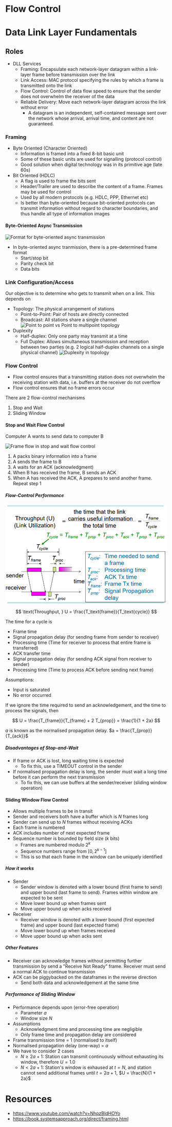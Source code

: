 # Flow Control

# Data Link Layer Fundamentals

## Roles

- DLL Services
    - Framing: Encapsulate each network-layer datagram within a link-layer frame before transmission over the link
    - Link Access: MAC protocol specifying the rules by which a frame is transmitted onto the link
    - Flow Control: Control of data flow speed to ensure that the sender does not overwhelm the receiver of the data
    - Reliable Delivery: Move each network-layer datagram across the link without error
        - A datagram is an independent, self-contained message sent over the network whose arrival, arrival time, and content are not guaranteed.

### Framing

- Byte Oriented (Character Oriented)
    - Information is framed into a fixed 8-bit basic unit
    - Some of these basic units are used for signalling (protocol control)
    - Good solution when digital technology was in its primitive age (late 60s)
- Bit Oriented (HDLC)
    - A flag is used to frame the bits sent
    - Header/Trailer are used to describe the content of a frame. Frames may be used for control
    - Used by all modern protocols (e.g. HDLC, PPP, Ethernet etc)
    - Is better than byte-oriented because bit-oriented protocols can transmit information without regard to character boundaries, and thus handle all type of information images

#### Byte-Oriented Async Transmission

![Format for byte-oriented async transmission](https://jawadsblog.files.wordpress.com/2009/11/pic11.jpg?w=300&h=224)
- In byte-oriented async tranmission, there is a pre-determined frame format
    - Start/stop bit
    - Parity check bit
    - Data bits

### Link Configuration/Access

Our objective is to determine who gets to transmit when on a link. This depends on

- Topology: The physical arrangement of stations
    - Point-to-Point: Pair of hosts are directly connected
    - Broadcast: All stations share a single channel
    ![Point to point vs Point to multipoint topology](https://www.omnisecu.com/images/basic-networking/point-to-point-and-point-to-multipoint-topology-computer.jpg)
- Duplexity
    - Half-duplex: Only one party may transmit at a time
    - Full Duplex: Allows simultaneous transmission and reception between two parties (e.g. 2 logical half-duplex channels on a single physical channel)
    ![Duplexity in topology](https://0x00sec.org/uploads/default/original/2X/5/552322cebe4e9497bc8278ec0bc167d7a1796d8b.jpeg)

### Flow Control

- Flow control ensures that a transmitting station does not overwhelm the receiving station with data, i.e. buffers at the receiver do not overflow
- Flow control ensures that no frame errors occur

There are 2 flow-control mechanisms

1. Stop and Wait
2. Sliding Window

#### Stop and Wait Flow Control

Computer A wants to send data to computer B

![Frame flow in stop and wait flow control](https://media.geeksforgeeks.org/wp-content/uploads/Stop-and-Wait-ARQ-7.png)

1. A packs binary information into a frame
2. A sends the frame to B
3. A waits for an ACK (acknowledgment)
4. When B has received the frame, B sends an ACK
5. When A has received the ACK, A prepares to send another frame. Repeat step 1

##### Flow-Control Performance

![Throughput formula](../../../public/thoughput-formula.png)

$$
\text{Throughput, } U = \frac{T_\text{frame}}{T_\text{cycle}}
$$

The time for a cycle is
- Frame time
- Signal propagation delay (for sending frame from sender to receiver)
- Processing time (Time for receiver to process that entire frame is transferred)
- ACK transfer time
- Signal propagation delay (for sending ACK signal from receiver to sender)
- Processing time (Time to process ACK before sending next frame)

Assumptions:
- Input is saturated
- No error occurred

If we ignore the time required to send an acknowledgement, and the time to process the signals, then

$$
U = \frac{T_{frame}}{T_{frame} + 2 T_{prop}} = \frac{1}{1 + 2a}
$$

$a$ is known as the normalised propagation delay. $a = \frac{T_{prop}}{T_{ack}}$

##### Disadvantages of Stop-and-Wait

- If frame or ACK is lost, long waiting time is expected
    - To fix this, use a TIMEOUT control in the sender
- If normalised propagation delay is long, the sender must wait a long time before it can perform the next transmission
    - To fix this, we can use buffers at the sender/receiver (sliding window operation)

#### Sliding Window Flow Control

- Allows multiple frames to be in transit
- Sender and receivers both have a buffer which is $N$ frames long
- Sender can send up to $N$ frames without receiving ACKs
- Each frame is numbered
- ACK includes number of next expected frame
- Sequence number is bounded by field size ($k$ bits)
    - Frames are numbered modulo $2^k$
    - Sequence numbers range from $[0, 2^{k - 1}]$
    - This is so that each frame in the window can be uniquely identified

##### How it works
- Sender
    - Sender window is denoted with a lower bound (first frame to send) and upper bound (last frame to send). Frames within window are expected to be sent
    - Move lower bound up when frames sent
    - Move upper bound up when acks received
- Receiver
    - Receiver window is denoted with a lower bound (first expected frame) and upper bound (last expected frame)
    - Move lower bound up when frames received
    - Move upper bound up when acks sent

##### Other Features

- Receiver can acknowledge frames without permitting further transmission by send a "Receive Not Ready" frame. Receiver must send a normal ACK to continue transmission
- ACK can be piggybacked on the dataframes in the reverse direction
    - Send both data and acknowledgement at the same time

##### Performance of Sliding Window

- Performance depends upon (error-free operation)
    - Parameter $a$
    - Window size $N$
- Assumptions
    - Acknowledgment time and processing time are negligible
    - Only frame time and propagation delay are considered
- Frame transmission time = 1 (normalised to itself)
- Normalised propagation delay (one-way) = $a$
- We have to consider 2 cases
    - $N \geq 2a + 1$: Station can transmit continuously without exhausting its window, therefore $U = 1.0$
    - $N < 2a + 1$: Station's window is exhaused at $t = N$, and station cannot send additional frames until $t = 2a + 1$, $U = \frac{N}{1 + 2a}$


# Resources

- https://www.youtube.com/watch?v=NhpzBldHOYo
- https://book.systemsapproach.org/direct/framing.html
